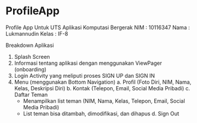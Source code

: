 # ProfileApp
Profile App Untuk UTS Aplikasi Komputasi Bergerak
NIM : 10116347
Nama : Lukmannudin
Kelas : IF-8

Breakdown Aplikasi
1. Splash Screen
2. Informasi tentang aplikasi dengan menggunakan ViewPager (onboarding)
3. Login Activity yang meliputi proses SIGN UP dan SIGN IN
4. Menu (menggunakan Bottom Navigation)
   a. Profil (Foto Diri, NIM, Nama, Kelas, Deskripsi Diri)
   b. Kontak (Telepon, Email, Social Media Pribadi)
   c. Daftar Teman
   - Menampilkan list teman (NIM, Nama, Kelas, Telepon, Email, Social
    Media Pribadi)
   - List teman bisa ditambah, dimodifikasi, dan dihapus
   d. Sign Out
